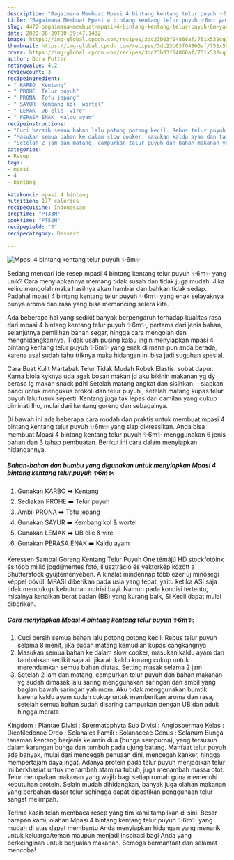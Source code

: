 ```yaml
---
description: "Bagaimana Membuat Mpasi 4 bintang kentang telur puyuh ✨6m✨ yang Lezat Sekali"
title: "Bagaimana Membuat Mpasi 4 bintang kentang telur puyuh ✨6m✨ yang Lezat Sekali"
slug: 4472-bagaimana-membuat-mpasi-4-bintang-kentang-telur-puyuh-6m-yang-lezat-sekali
date: 2020-08-20T00:39:47.143Z
image: https://img-global.cpcdn.com/recipes/3dc23b03f04860af/751x532cq70/mpasi-4-bintang-kentang-telur-puyuh-✨6m✨-foto-resep-utama.jpg
thumbnail: https://img-global.cpcdn.com/recipes/3dc23b03f04860af/751x532cq70/mpasi-4-bintang-kentang-telur-puyuh-✨6m✨-foto-resep-utama.jpg
cover: https://img-global.cpcdn.com/recipes/3dc23b03f04860af/751x532cq70/mpasi-4-bintang-kentang-telur-puyuh-✨6m✨-foto-resep-utama.jpg
author: Dora Potter
ratingvalue: 4.2
reviewcount: 3
recipeingredient:
- " KARBO  Kentang"
- " PROHE  Telur puyuh"
- " PRONA  Tofu jepang"
- " SAYUR  Kembang kol  wortel"
- " LEMAK  UB elle  vire"
- " PERASA ENAK  Kaldu ayam"
recipeinstructions:
- "Cuci bersih semua bahan lalu potong potong kecil. Rebus telur puyuh selama 8 menit, jika sudah matang kemudian kupas cangkangnya"
- "Masukan semua bahan ke dalam slow cooker, masukan kaldu ayam dan tambahkan sedikit saja air jika air kaldu kurang cukup untuk merendamkan semua bahan diatas. Setting masak selama 2 jam"
- "Setelah 2 jam dan matang, campurkan telur puyuh dan bahan makanan yg sudah dimasak lalu saring menggunakan saringan dan ambil yang bagian bawah saringan yah mom. Aku tidak menggunakan bumtik karena kaldu ayam sudah cukup untuk memberikan aroma dan rasa, setelah semua bahan sudah disaring campurkan dengan UB dan aduk hingga merata"
categories:
- Resep
tags:
- mpasi
- 4
- bintang

katakunci: mpasi 4 bintang 
nutrition: 177 calories
recipecuisine: Indonesian
preptime: "PT33M"
cooktime: "PT52M"
recipeyield: "3"
recipecategory: Dessert

---
```



![Mpasi 4 bintang kentang telur puyuh ✨6m✨](https://img-global.cpcdn.com/recipes/3dc23b03f04860af/751x532cq70/mpasi-4-bintang-kentang-telur-puyuh-✨6m✨-foto-resep-utama.jpg)

Sedang mencari ide resep mpasi 4 bintang kentang telur puyuh ✨6m✨ yang unik? Cara menyiapkannya memang tidak susah dan tidak juga mudah. Jika keliru mengolah maka hasilnya akan hambar dan bahkan tidak sedap. Padahal mpasi 4 bintang kentang telur puyuh ✨6m✨ yang enak selayaknya punya aroma dan rasa yang bisa memancing selera kita.

Ada beberapa hal yang sedikit banyak berpengaruh terhadap kualitas rasa dari mpasi 4 bintang kentang telur puyuh ✨6m✨, pertama dari jenis bahan, selanjutnya pemilihan bahan segar, hingga cara mengolah dan menghidangkannya. Tidak usah pusing kalau ingin menyiapkan mpasi 4 bintang kentang telur puyuh ✨6m✨ yang enak di mana pun anda berada, karena asal sudah tahu triknya maka hidangan ini bisa jadi suguhan spesial.

Cara Buat Kulit Martabak Telur Tidak Mudah Robek Elastis. sobat dapur. Karna biola kyknya uda agak bosan makan jd aku bikinin makanan yg dy berasa lg makan snack pdhl Setelah matang angkat dan sisihkan. - siapkan panci untuk mengukus brokoli dan telur puyuh , setelah matang kupas telur puyuh lalu tusuk seperti. Kentang juga tak lepas dari camilan yang cukup diminati lho, mulai dari kentang goreng dan sebagainya.


Di bawah ini ada beberapa cara mudah dan praktis untuk membuat mpasi 4 bintang kentang telur puyuh ✨6m✨ yang siap dikreasikan. Anda bisa membuat Mpasi 4 bintang kentang telur puyuh ✨6m✨ menggunakan 6 jenis bahan dan 3 tahap pembuatan. Berikut ini cara dalam menyiapkan hidangannya.

<!--inarticleads1-->

##### Bahan-bahan dan bumbu yang digunakan untuk menyiapkan Mpasi 4 bintang kentang telur puyuh ✨6m✨:

1. Gunakan  KARBO ➡️ Kentang
1. Sediakan  PROHE ➡️ Telur puyuh
1. Ambil  PRONA ➡️ Tofu jepang
1. Gunakan  SAYUR ➡️ Kembang kol &amp; wortel
1. Gunakan  LEMAK ➡️ UB elle &amp; vire
1. Gunakan  PERASA ENAK ➡️ Kaldu ayam


Keressen Sambal Goreng Kentang Telur Puyuh One témájú HD stockfotóink és több millió jogdíjmentes fotó, illusztráció és vektorkép között a Shutterstock gyűjteményében. A kínálat mindennap több ezer új minőségi képpel bővül. MPASI diberikan pada usia yang tepat, yaitu ketika ASI saja tidak mencukupi kebutuhan nutrisi bayi. Namun pada kondisi tertentu, misalnya kenaikan berat badan (BB) yang kurang baik, Si Kecil dapat mulai diberikan. 

<!--inarticleads2-->

##### Cara menyiapkan Mpasi 4 bintang kentang telur puyuh ✨6m✨:

1. Cuci bersih semua bahan lalu potong potong kecil. Rebus telur puyuh selama 8 menit, jika sudah matang kemudian kupas cangkangnya
1. Masukan semua bahan ke dalam slow cooker, masukan kaldu ayam dan tambahkan sedikit saja air jika air kaldu kurang cukup untuk merendamkan semua bahan diatas. Setting masak selama 2 jam
1. Setelah 2 jam dan matang, campurkan telur puyuh dan bahan makanan yg sudah dimasak lalu saring menggunakan saringan dan ambil yang bagian bawah saringan yah mom. Aku tidak menggunakan bumtik karena kaldu ayam sudah cukup untuk memberikan aroma dan rasa, setelah semua bahan sudah disaring campurkan dengan UB dan aduk hingga merata


Kingdom : Plantae Divisi : Spermatophyta Sub Divisi : Angiospermae Kelas : Dicotiledonae Ordo : Solanales Famili : Solanaceae Genus : Solanum Bunga tanaman kentang berjenis kelamin dua (bunga sempurna), yang tersusun dalam karangan bunga dan tumbuh pada ujung batang. Manfaat telur puyuh ada banyak, mulai dari mencegah penuaan dini, mencegah kanker, hingga mempertajam daya ingat. Adanya protein pada telur puyuh menjadikan telur ini berkhasiat untuk menambah stamina tubuh, juga menambah massa otot. Telur merupakan makanan yang wajib bagi setiap rumah guna memenuhi kebutuhan protein. Selain mudah dihidangkan, banyak juga olahan makanan yang berbahan dasar telur sehingga dapat dipastikan penggunaan telur sangat melimpah. 

Terima kasih telah membaca resep yang tim kami tampilkan di sini. Besar harapan kami, olahan Mpasi 4 bintang kentang telur puyuh ✨6m✨ yang mudah di atas dapat membantu Anda menyiapkan hidangan yang menarik untuk keluarga/teman maupun menjadi inspirasi bagi Anda yang berkeinginan untuk berjualan makanan. Semoga bermanfaat dan selamat mencoba!
